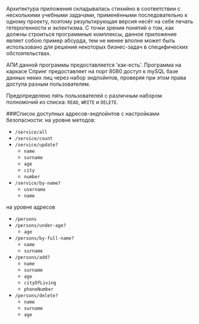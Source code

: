 Архитектура приложения складывалась стихийно в соответствии с несколькими учебными задачами,
применёнными последовательно к одному проекту, поэтому результирующая версия несёт на себе
печать гетерогенности и эклектизма. С точки зрения понятий о том, как должны строиться 
программные комплексы, данное приложение являет собою пример абсурда, тем не менее вполне
может быть использовано для решения некоторых бизнес-задач в специфических обстоятельствах.

АПИ данной программы предоставляется 'как-есть'.
Программа на каркасе Спринг предоставляет на порт 8080
доступ к mySQL базе данных неких лиц через набор эндпойнтов,
проверяя при этом права доступа разным пользователям.

Предопределено пять пользователей с различным набором
полномочий из списка: `READ`, `WRITE` и `DELETE`.

###Список доступных адресов-эндпойнтов с настройками безопасности:
на уровне методов:
* `/service/all` 
* `/service/count`
* `/service/update?`
  * `name`
  * `surname`
  * `age`
  * `city`
  * `number`
* `/service/by-name?`
  * `username`
  * `name`

на уровне адресов 
* `/persons`
* `/persons/under-age?`
  * `age`
* `/persons/by-full-name?`
  * `name`
  * `surname`
* `/persons/add?`
  * `name`
  * `surname`
  * `age`
  * `cityOfLiving`
  * `phoneNumber`
* `/persons/delete?`
  * `name`
  * `surname`
  * `age`
  

